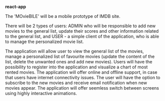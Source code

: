 **react-app**

The 'MOvieBILE' will be a mobile prototype of IMDB site.

There will be 2 types of users: ADMIN who will be responsible to add new movies to the general list, update their scores and other information related to the general list, and USER - a simple client of the application, who is able to manage the personalized movie list.

The application will allow user to view the general list of the movies, manage a personalized list of favourite movies (update the content of the list, delete the unwanted ones and add new movies). Users will have the possibility to register into the application and visualize a chart of most rented movies. The application will offer online and offline support, in case that users have internet connectivity issues. The user will have the option to subscribe to the new movies and receive email notification when new movies appear. The application will offer seemless switch between screens using highly interactive animations.